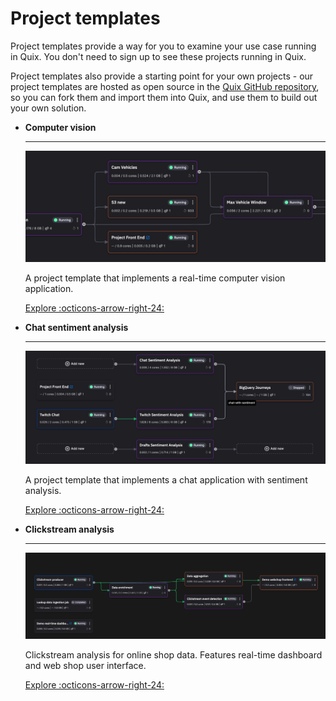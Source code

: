 # Project templates

Project templates provide a way for you to examine your use case running in Quix. You don't need to sign up to see these projects running in Quix.

Project templates also provide a starting point for your own projects - our project templates are hosted as open source in the [Quix GitHub repository](https://github.com/quixio), so you can fork them and import them into Quix, and use them to build out your own solution. 

<div class="grid cards" markdown>

- __Computer vision__

    ---

    ![Computer vision pipeline](../images/project-templates/computer-vision-pipeline.png)

    A project template that implements a real-time computer vision application.

    [Explore :octicons-arrow-right-24:](../tutorials/computer-vision/overview.md)

- __Chat sentiment analysis__

    ---

    ![Chat sentiment analysis pipeline](../images/project-templates/chat-sentiment-pipeline.png)

    A project template that implements a chat application with sentiment analysis.

    [Explore :octicons-arrow-right-24:](../tutorials/sentiment-analysis/overview.md)

- __Clickstream analysis__

    ---
    
    ![Clickstream analysis pipeline](../images/project-templates/clickstream-analysis-pipeline.png)

    Clickstream analysis for online shop data. Features real-time dashboard and web shop user interface.

    [Explore :octicons-arrow-right-24:](../tutorials/clickstream/overview.md)

</div>

